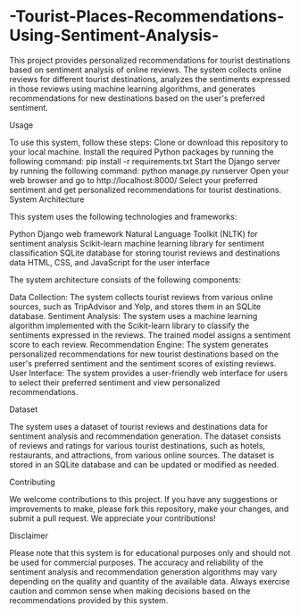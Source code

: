 # -Tourist-Places-Recommendations-Using-Sentiment-Analysis-

This project provides personalized recommendations for tourist destinations based on sentiment analysis of online reviews. The system collects online reviews for different tourist destinations, analyzes the sentiments expressed in those reviews using machine learning algorithms, and generates recommendations for new destinations based on the user's preferred sentiment.

Usage

To use this system, follow these steps:
Clone or download this repository to your local machine.
Install the required Python packages by running the following command: pip install -r requirements.txt
Start the Django server by running the following command: python manage.py runserver
Open your web browser and go to http://localhost:8000/
Select your preferred sentiment and get personalized recommendations for tourist destinations.
System Architecture

This system uses the following technologies and frameworks:

Python
Django web framework
Natural Language Toolkit (NLTK) for sentiment analysis
Scikit-learn machine learning library for sentiment classification
SQLite database for storing tourist reviews and destinations data
HTML, CSS, and JavaScript for the user interface

The system architecture consists of the following components:

Data Collection: The system collects tourist reviews from various online sources, such as TripAdvisor and Yelp, and stores them in an SQLite database.
Sentiment Analysis: The system uses a machine learning algorithm implemented with the Scikit-learn library to classify the sentiments expressed in the reviews. The trained model assigns a sentiment score to each review.
Recommendation Engine: The system generates personalized recommendations for new tourist destinations based on the user's preferred sentiment and the sentiment scores of existing reviews.
User Interface: The system provides a user-friendly web interface for users to select their preferred sentiment and view personalized recommendations.

Dataset

The system uses a dataset of tourist reviews and destinations data for sentiment analysis and recommendation generation. The dataset consists of reviews and ratings for various tourist destinations, such as hotels, restaurants, and attractions, from various online sources. The dataset is stored in an SQLite database and can be updated or modified as needed.

Contributing

We welcome contributions to this project. If you have any suggestions or improvements to make, please fork this repository, make your changes, and submit a pull request. We appreciate your contributions!

Disclaimer

Please note that this system is for educational purposes only and should not be used for commercial purposes. The accuracy and reliability of the sentiment analysis and recommendation generation algorithms may vary depending on the quality and quantity of the available data. Always exercise caution and common sense when making decisions based on the recommendations provided by this system.
